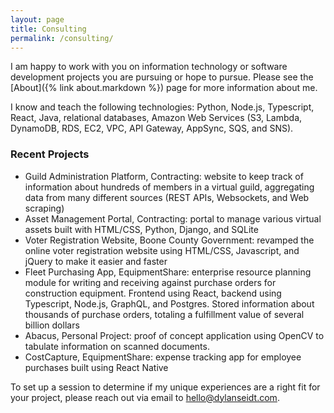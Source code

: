 ```yaml
---
layout: page
title: Consulting
permalink: /consulting/
---
```


I am happy to work with you on information technology or software development projects you are pursuing or hope to pursue. Please see the [About]({% link about.markdown %}) page for more information about me.

I know and teach the following technologies: Python, Node.js, Typescript, React, Java, relational databases, Amazon Web Services (S3, Lambda, DynamoDB, RDS, EC2, VPC, API Gateway, AppSync, SQS, and SNS).

### Recent Projects
- Guild Administration Platform, Contracting: website to keep track of information about hundreds of members in a virtual guild, aggregating data from many different sources (REST APIs, Websockets, and Web scraping)
- Asset Management Portal, Contracting: portal to manage various virtual assets built with HTML/CSS, Python, Django, and SQLite
- Voter Registration Website, Boone County Government: revamped the online voter registration website using HTML/CSS, Javascript, and jQuery to make it easier and faster
- Fleet Purchasing App, EquipmentShare: enterprise resource planning module for writing and receiving against purchase orders for construction equipment. Frontend using React, backend using Typescript, Node.js, GraphQL, and Postgres. Stored information about thousands of purchase orders, totaling a fulfillment value of several billion dollars
- Abacus, Personal Project: proof of concept application using OpenCV to tabulate information on scanned documents.
- CostCapture, EquipmentShare: expense tracking app for employee purchases built using React Native

To set up a session to determine if my unique experiences are a right fit for your project, please reach out via email to [hello@dylanseidt.com]().